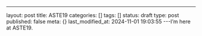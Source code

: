 ---
layout: post
title: ASTE19
categories: []
tags: []
status: draft
type: post
published: false
meta: {}
last_modified_at: 2024-11-01 19:03:55
---I’m here at ASTE19.
